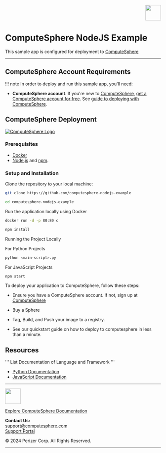 <p align="right">
    <img src="https://perizer.com/wp-content/uploads/2024/03/computesphere-icon.png" width="50px" />
</p>

# ComputeSphere NodeJS Example


This sample app is configured for deployment to [ComputeSphere](https://computesphere.com)
___

## ComputeSphere Account Requirements

!!! note
    In order to deploy and run this sample app, you'll need:

* **ComputeSphere account**. If you're new to [ComputeSphere](https://computesphere.com), [get a ComputeSphere account for free](https://console.computesphere.com). See [guide to deploying with ComputeSphere](https://docs.computesphere.com).


## ComputeSphere Deployment

<a href="https://console.computesphere.com"> <img src="https://perizer.com/wp-content/uploads/2024/01/Group-1-1.png" alt="ComputeSphere Logo"> </a>

### Prerequisites

- [Docker](https://docs.docker.com/engine/install/)
- [Node.js](https://nodejs.org/en/download) and [npm](https://docs.npmjs.com/downloading-and-installing-node-js-and-npm).

### Setup and Installation

Clone the repository to your local machine:

```bash
git clone https://github.com/computesphere-nodejs-example

cd computesphere-nodejs-example
```

Run the application locally using Docker

```bash
docker run -d -p 80:80 c
```

```bash
npm install
```

Running the Project Locally

For Python Projects

```bash
python <main-script>.py
```

For JavaScript Projects

```bash
npm start
```

To deploy your application to ComputeSphere, follow these steps:

- Ensure you have a ComputeSphere account. If not, sign up at [ComputeSphere](https://console.computesphere.com)

- Buy a Sphere

- Tag, Build, and Push your image to a registry.

- See our quickstart guide on how to deploy to computesphere in less than a minute.


## Resources
'''
List Documentation of Language and Framework
'''

- [Python Documentation](https://docs.python.org/3/)
- [JavaScript Documentation](https://developer.mozilla.org/docs/Web/JavaScript)

---
<p align="left">
    <img src="https://perizer.com/wp-content/uploads/2024/03/computesphere-icon.png" width="50x" />
</p>

[Explore ComputeSphere Documentation](https://docs.computesphere.com)

**Contact Us:**  
[support@computesphere.com](mailto:support@computesphere.com)  
[Support Portal](https://support.computesphere.com/portal)

&copy; 2024 Perizer Corp. All Rights Reserved.

---